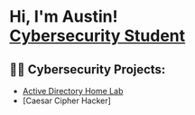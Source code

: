 <h1>Hi, I'm Austin! <br/><a href="https://www.linkedin.com/in/austin-urbanski/">Cybersecurity Student</a>

<h2>👨‍💻 Cybersecurity Projects:</h2>

- [Active Directory Home Lab](https://github.com/AustinUrbanski/ActiveDirectoryLab)
- [Caesar Cipher Hacker]
